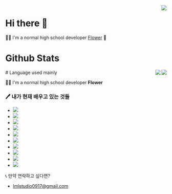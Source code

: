 <img align="right" src="https://github-readme-stats.vercel.app/api?username=nobrain0917&show_icons=true&theme=tokyonight" />


# Hi there 👋 
🙋‍♂️ I'm a normal high school developer [Flower](https://flower.msub.kr) 🌸

# Github Stats   
<img align="right" src="https://github-readme-stats.vercel.app/api/top-langs/?username=nobrain0917&layout=compact&hide=css,xml&theme=tokyonight" />
<img align="right" src="https://komarev.com/ghpvc/?username=nobrain0917" />
# Language used mainly



🙋‍♂️ I'm a normal high school developer **Flower**
 ###  🖊 내가 현재 배우고 있는 것들
 - <img src="https://img.shields.io/badge/C%23-23912?style=flat-square&logo=c%20sharp&logoColor=white"/>
 - <img src="https://img.shields.io/badge/Unity-000000?style=flat-square&logo=unity&logoColor=white"/>
 - <img src="https://img.shields.io/badge/C++-00599C?style=flat-square&logo=c%2b%2b&logoColor=white"/>
 - <img src="https://img.shields.io/badge/Unreal%20Engine-313131?style=flat-square&logo=unreal%20engine&logoColor=white"/>
 - <img src="https://img.shields.io/badge/Java-007396?style=flat-square&logo=java&logoColor=white"/>
 - <img src="https://img.shields.io/badge/JavaScript-F7DF1E?style=flat-square&logo=javascript&logoColor=white"/>
 - <img src="https://img.shields.io/badge/TypeScript-3178C6?style=flat-square&logo=typescript&logoColor=white"/>
 - <img src="https://img.shields.io/badge/Node.js-339933?style=flat-square&logo=node.js&logoColor=white"/>
 - <img src="https://img.shields.io/badge/Python-3776ab?style=flat-square&logo=python&logoColor=white"/>
 - <img src="https://img.shields.io/badge/Android-3ddc84?style=flat-square&logo=android&logoColor=white"/>
 
📞 만약 연락하고 싶다면?
 - lmlstudio0917@gmail.com
